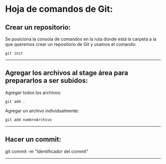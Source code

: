 # Hoja de comandos de Git:

<!-- Cada cambio realizado en un archivo será reconocido por Git -->

## Crear un repositorio:

Se posiciona la consola de comandos en la ruta donde está la carpeta a la que queremos crear un repositorio de Git y usamos el comando:

`git init`

---
## Agregar los archivos al stage área para prepararlos a ser subidos:

Agregar todos los archivos:

`git add .`

Agregar un archivo individualmente:

`git add nombreArchivo`

---
## Hacer un commit:

git commit -m "Identificador del commit"

---
##
